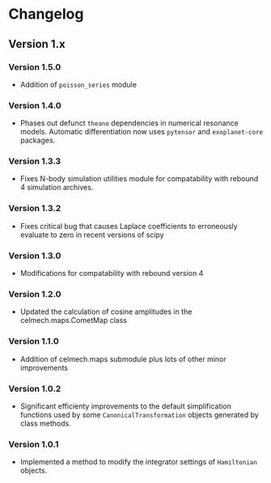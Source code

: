 # Changelog

## Version 1.x

### Version 1.5.0
* Addition of `poisson_series` module

### Version 1.4.0
* Phases out defunct `theano` dependencies in numerical resonance models. Automatic differentiation now uses `pytensor` and `exoplanet-core` packages. 

### Version 1.3.3
* Fixes N-body simulation utilities module for compatability with rebound 4 simulation archives.

### Version 1.3.2
* Fixes critical bug that causes Laplace coefficients to erroneously evaluate to zero in recent versions of scipy

### Version 1.3.0
* Modifications for compatability with rebound version 4

### Version 1.2.0
* Updated the calculation of cosine amplitudes in the celmech.maps.CometMap class

### Version 1.1.0
* Addition of celmech.maps submodule plus lots of other minor improvements

### Version 1.0.2
* Significant efficienty improvements to the default simplification functions used by some `CanonicalTransformation` objects generated by class methods.

### Version 1.0.1
* Implemented a method to modify the integrator settings of `Hamiltonian` objects.
